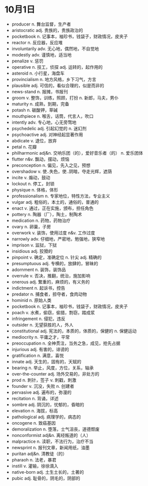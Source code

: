 # 10月1日

- producer n. 舞台监督，生产者
- aristocratic adj. 贵族的，贵族政治的
- pocketbook n. 记事本，袖珍书，钱袋子，财政情况，皮夹子
- reactor n. 反应器，反应堆
- involuntarily adv. 无心地，偶然地，不自觉地
- modestly adv. 谨慎地，适当地
- penalize v. 惩罚
- operative n. 技工，侦探 adj. 运转的，起作用的
- asteroid n. 小行星，海盘车
- provincialism n. 地方风格，乡下习气，方言
- plausible adj. 可信的，看似合理的，似是而非的
- news-stand n. 报摊，书报刊
- groom v. 整饰，训练，照顾，打扮 n. 新郎，马夫，男仆
- maturity n. 成熟，到期，完备
- potash n. 碳酸钾，草碱
- mouthpiece n. 喉舌，话筒，代言人，吹口
- intently adv. 专心地，心无旁骛地
- psychedelic adj. 引起幻觉的 n. 迷幻剂
- psychoactive adj. 对神经起显著作用
- abdicate v. 退位，放弃
- petal n. 花瓣
- philharmonic adj&n. 交响乐团（的），爱好音乐者（的） n. 爱乐团体
- flutter n&v. 飘动，摆动，烦恼
- preconception n. 偏见，先入之见，预想
- overshadow v. 使..失色，使..阴暗，夺走光辉，遮荫
- incite v. 煽动，鼓动
- lockout n. 停工，封锁
- physique n. 体格，体形
- professionalism n. 专家地位，特性方法，专业主义
- vulgar adj. 粗俗的，本土的，通俗的，普通的
- enact v. 通过，正在实施，颁布，担任角色
- pottery n. 陶器（厂），陶土，制陶术
- medication n. 药物，药物治疗
- ovary n. 卵巢，子房
- overwork v. 装饰，使用过度 n&v. 工作过度
- narrowly adv. 仔细地，严密地，勉强地，狭窄地
- imprison v. 监狱，下狱
- insidious adj. 狡猾的
- pinpoint v. 确定，准确定位 n. 针尖 adj. 精确的
- presumptuous adj. 专横的，放肆的，冒昧的
- adornment n. 装饰，装饰品
- overrule v. 否决，推翻，统治，施加影响
- onerous adj. 繁重的，麻烦的，有义务的
- indictment n. 起诉书，控告
- predator n. 捕食者，掠夺者，食肉动物
- hominid n. 原始人类
- pocketbook n. 记事本，袖珍书，钱袋子，财政情况，皮夹子
- poach v. 水煮，偷窃，偷猎，剽窃，踏成浆
- infringement n. 侵犯，违反
- outsider n. 无望获胜的人，外人
- constitutional adj. 宪法的，本质的，体质的，保健的 n. 保健运动
- mediocrity n. 平庸之才，平常
- preoccupation n. 全神贯注，当务之急，成见，抢先占据
- injurious adj. 有害的，诽谤的
- gratification n. 满意，喜悦
- innate adj. 天生的，固有的，天赋的
- bearing n. 举止，风度，方位，关系，轴承
- over-the-counter adj. 场外交易的，非处方的
- prod n. 刺针，签子 v. 刺戳，刺激
- founder v. 沉没，失败 n. 创建者
- pervasive adj. 遍布的，弥漫的
- recitation n. 背诵，详述
- sombre adj. 阴沉的，忧郁的，昏暗的
- elevation n. 海拔，标高
- pathological adj. 病理学的，病态的
- oncogene n. 致癌基因
- demoralization n. 堕落，士气沮丧，道德颓废
- nonconformist adj&n. 离经叛道的（人）
- malpractice n. 渎职，不法行为，治疗不当
- newsprint n. 报刊文章，新闻用纸，油墨
- puritan adj&n. 清教徒（的）
- pharaoh n. 法老，暴君
- instill v. 灌输，徐徐滴入
- native-born adj. 土生土长的，土著的
- pubic adj. 耻骨的，阴毛的，阴部的
